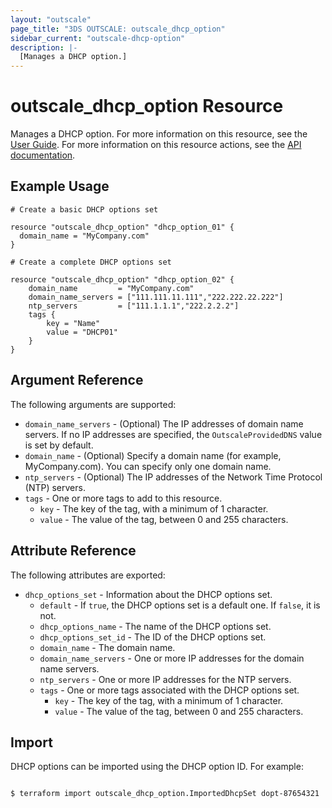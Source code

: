 ```yaml
---
layout: "outscale"
page_title: "3DS OUTSCALE: outscale_dhcp_option"
sidebar_current: "outscale-dhcp-option"
description: |-
  [Manages a DHCP option.]
---
```


# outscale_dhcp_option Resource

Manages a DHCP option.
For more information on this resource, see the [User Guide](https://wiki.outscale.net/display/EN/About+DHCP+Options).
For more information on this resource actions, see the [API documentation](https://docs.outscale.com/api#3ds-outscale-api-dhcpoption).

## Example Usage

```hcl
# Create a basic DHCP options set

resource "outscale_dhcp_option" "dhcp_option_01" {
  domain_name = "MyCompany.com"
}

# Create a complete DHCP options set

resource "outscale_dhcp_option" "dhcp_option_02" {
	domain_name         = "MyCompany.com"
	domain_name_servers = ["111.111.11.111","222.222.22.222"]
	ntp_servers         = ["111.1.1.1","222.2.2.2"]
	tags {
		key = "Name"
		value = "DHCP01"
	}
}
```

## Argument Reference

The following arguments are supported:

* `domain_name_servers` - (Optional) The IP addresses of domain name servers. If no IP addresses are specified, the `OutscaleProvidedDNS` value is set by default.
* `domain_name` - (Optional) Specify a domain name (for example, MyCompany.com). You can specify only one domain name.
* `ntp_servers` - (Optional) The IP addresses of the Network Time Protocol (NTP) servers.
* `tags` - One or more tags to add to this resource.
  * `key` - The key of the tag, with a minimum of 1 character.
  * `value` - The value of the tag, between 0 and 255 characters.

## Attribute Reference

The following attributes are exported:

* `dhcp_options_set` - Information about the DHCP options set.
  * `default` - If `true`, the DHCP options set is a default one. If `false`, it is not.
  * `dhcp_options_name` - The name of the DHCP options set.
  * `dhcp_options_set_id` - The ID of the DHCP options set.
  * `domain_name` - The domain name.
  * `domain_name_servers` - One or more IP addresses for the domain name servers.
  * `ntp_servers` - One or more IP addresses for the NTP servers.
  * `tags` - One or more tags associated with the DHCP options set.
    * `key` - The key of the tag, with a minimum of 1 character.
    * `value` - The value of the tag, between 0 and 255 characters.

## Import

DHCP options can be imported using the DHCP option ID. For example:

```

$ terraform import outscale_dhcp_option.ImportedDhcpSet dopt-87654321

```